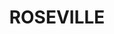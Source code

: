 ---
lastmod: '2025-04-06T06:05:20+00:00'
latitude: -33.780246
layout: suburb
longitude: 151.195368
postcode: '2069'
state: NSW
title: ROSEVILLE
url: /nsw/roseville/
---
